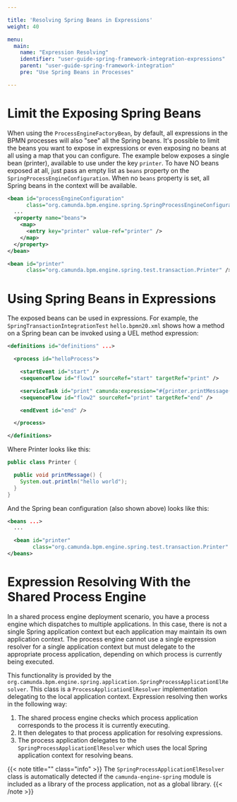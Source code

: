 ```yaml
---

title: 'Resolving Spring Beans in Expressions'
weight: 40

menu:
  main:
    name: "Expression Resolving"
    identifier: "user-guide-spring-framework-integration-expressions"
    parent: "user-guide-spring-framework-integration"
    pre: "Use Spring Beans in Processes"

---
```


# Limit the Exposing Spring Beans

When using the `ProcessEngineFactoryBean`, by default, all expressions in the BPMN processes will also "see" all the Spring beans. It's possible to limit the beans you want to expose in expressions or even exposing no beans at all using a map that you can configure. The example below exposes a single bean (printer), available to use under the key `printer`. To have NO beans exposed at all, just pass an empty list as `beans` property on the `SpringProcessEngineConfiguration`. When no `beans` property is set, all Spring beans in the context will be available.

```xml
<bean id="processEngineConfiguration"
      class="org.camunda.bpm.engine.spring.SpringProcessEngineConfiguration">
  ...
  <property name="beans">
    <map>
      <entry key="printer" value-ref="printer" />
    </map>
  </property>
</bean>

<bean id="printer"
      class="org.camunda.bpm.engine.spring.test.transaction.Printer" />
```

# Using Spring Beans in Expressions

The exposed beans can be used in expressions. For example, the `SpringTransactionIntegrationTest` `hello.bpmn20.xml` shows how a method on a Spring bean can be invoked using a UEL method expression:

```xml
<definitions id="definitions" ...>

  <process id="helloProcess">

    <startEvent id="start" />
    <sequenceFlow id="flow1" sourceRef="start" targetRef="print" />

    <serviceTask id="print" camunda:expression="#{printer.printMessage()}" />
    <sequenceFlow id="flow2" sourceRef="print" targetRef="end" />

    <endEvent id="end" />

  </process>

</definitions>
```

Where Printer looks like this:

```java
public class Printer {

  public void printMessage() {
    System.out.println("hello world");
  }
}
```

And the Spring bean configuration (also shown above) looks like this:

```xml
<beans ...>
  ...

  <bean id="printer"
        class="org.camunda.bpm.engine.spring.test.transaction.Printer" />
</beans>
```

# Expression Resolving With the Shared Process Engine

In a shared process engine deployment scenario, you have a process engine which dispatches to multiple applications. In this case, there is not a single Spring application context but each application may maintain its own application context. The process engine cannot use a single expression resolver for a single application context but must delegate to the appropriate process application, depending on which process is currently being executed.

This functionality is provided by the `org.camunda.bpm.engine.spring.application.SpringProcessApplicationElResolver`. This class is a `ProcessApplicationElResolver` implementation delegating to the local application context. Expression resolving then works in the following way:

1. The shared process engine checks which process application corresponds to the process it is currently executing.
2. It then delegates to that process application for resolving expressions.
3. The process application delegates to the `SpringProcessApplicationElResolver` which uses the local Spring application context for resolving beans.

{{< note title="" class="info" >}}
  The `SpringProcessApplicationElResolver` class is automatically detected if the `camunda-engine-spring` module is included as a library of the process application, not as a global library.
{{< /note >}}

